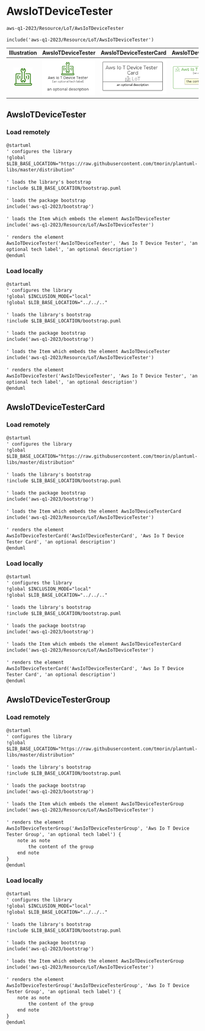 # AwsIoTDeviceTester


```text
aws-q1-2023/Resource/LoT/AwsIoTDeviceTester
```

```text
include('aws-q1-2023/Resource/LoT/AwsIoTDeviceTester')
```



| Illustration | AwsIoTDeviceTester | AwsIoTDeviceTesterCard | AwsIoTDeviceTesterGroup |
| :---: | :---: | :---: | :---: |
| ![illustration for Illustration](../../../aws-q1-2023/Resource/LoT/AwsIoTDeviceTester.png) | ![illustration for AwsIoTDeviceTester](../../../aws-q1-2023/Resource/LoT/AwsIoTDeviceTester.Local.png) | ![illustration for AwsIoTDeviceTesterCard](../../../aws-q1-2023/Resource/LoT/AwsIoTDeviceTesterCard.Local.png) | ![illustration for AwsIoTDeviceTesterGroup](../../../aws-q1-2023/Resource/LoT/AwsIoTDeviceTesterGroup.Local.png) |




## AwsIoTDeviceTester

### Load remotely
```plantuml
@startuml
' configures the library
!global $LIB_BASE_LOCATION="https://raw.githubusercontent.com/tmorin/plantuml-libs/master/distribution"

' loads the library's bootstrap
!include $LIB_BASE_LOCATION/bootstrap.puml

' loads the package bootstrap
include('aws-q1-2023/bootstrap')

' loads the Item which embeds the element AwsIoTDeviceTester
include('aws-q1-2023/Resource/LoT/AwsIoTDeviceTester')

' renders the element
AwsIoTDeviceTester('AwsIoTDeviceTester', 'Aws Io T Device Tester', 'an optional tech label', 'an optional description')
@enduml
```

### Load locally
```plantuml
@startuml
' configures the library
!global $INCLUSION_MODE="local"
!global $LIB_BASE_LOCATION="../../.."

' loads the library's bootstrap
!include $LIB_BASE_LOCATION/bootstrap.puml

' loads the package bootstrap
include('aws-q1-2023/bootstrap')

' loads the Item which embeds the element AwsIoTDeviceTester
include('aws-q1-2023/Resource/LoT/AwsIoTDeviceTester')

' renders the element
AwsIoTDeviceTester('AwsIoTDeviceTester', 'Aws Io T Device Tester', 'an optional tech label', 'an optional description')
@enduml
```

## AwsIoTDeviceTesterCard

### Load remotely
```plantuml
@startuml
' configures the library
!global $LIB_BASE_LOCATION="https://raw.githubusercontent.com/tmorin/plantuml-libs/master/distribution"

' loads the library's bootstrap
!include $LIB_BASE_LOCATION/bootstrap.puml

' loads the package bootstrap
include('aws-q1-2023/bootstrap')

' loads the Item which embeds the element AwsIoTDeviceTesterCard
include('aws-q1-2023/Resource/LoT/AwsIoTDeviceTester')

' renders the element
AwsIoTDeviceTesterCard('AwsIoTDeviceTesterCard', 'Aws Io T Device Tester Card', 'an optional description')
@enduml
```

### Load locally
```plantuml
@startuml
' configures the library
!global $INCLUSION_MODE="local"
!global $LIB_BASE_LOCATION="../../.."

' loads the library's bootstrap
!include $LIB_BASE_LOCATION/bootstrap.puml

' loads the package bootstrap
include('aws-q1-2023/bootstrap')

' loads the Item which embeds the element AwsIoTDeviceTesterCard
include('aws-q1-2023/Resource/LoT/AwsIoTDeviceTester')

' renders the element
AwsIoTDeviceTesterCard('AwsIoTDeviceTesterCard', 'Aws Io T Device Tester Card', 'an optional description')
@enduml
```

## AwsIoTDeviceTesterGroup

### Load remotely
```plantuml
@startuml
' configures the library
!global $LIB_BASE_LOCATION="https://raw.githubusercontent.com/tmorin/plantuml-libs/master/distribution"

' loads the library's bootstrap
!include $LIB_BASE_LOCATION/bootstrap.puml

' loads the package bootstrap
include('aws-q1-2023/bootstrap')

' loads the Item which embeds the element AwsIoTDeviceTesterGroup
include('aws-q1-2023/Resource/LoT/AwsIoTDeviceTester')

' renders the element
AwsIoTDeviceTesterGroup('AwsIoTDeviceTesterGroup', 'Aws Io T Device Tester Group', 'an optional tech label') {
    note as note
        the content of the group
    end note
}
@enduml
```

### Load locally
```plantuml
@startuml
' configures the library
!global $INCLUSION_MODE="local"
!global $LIB_BASE_LOCATION="../../.."

' loads the library's bootstrap
!include $LIB_BASE_LOCATION/bootstrap.puml

' loads the package bootstrap
include('aws-q1-2023/bootstrap')

' loads the Item which embeds the element AwsIoTDeviceTesterGroup
include('aws-q1-2023/Resource/LoT/AwsIoTDeviceTester')

' renders the element
AwsIoTDeviceTesterGroup('AwsIoTDeviceTesterGroup', 'Aws Io T Device Tester Group', 'an optional tech label') {
    note as note
        the content of the group
    end note
}
@enduml
```

